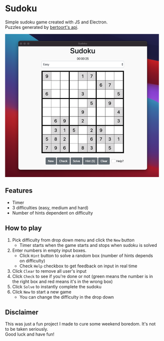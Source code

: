 # Sudoku
Simple sudoku game created with JS and Electron.  
Puzzles generated by [bertoort's api](https://sugoku2.herokuapp.com/).

![Sudoku](./Sudoku.png)

## Features
* Timer
* 3 difficulties (easy, medium and hard)
* Number of hints dependent on difficulty 

## How to play
1. Pick difficulty from drop down menu and click the `New` button
   * Timer starts when the game starts and stops when sudoku is solved
2. Enter numbers in empty input boxes.
   * Click `Hint` button to solve a random box (number of hints depends on difficulty)
   * Check `Help` checkbox to get feedback on input in real time
3. Click `Clear` to remove all user's input
4. Click `Check` to see if you're done or not (green means the number is in the right box and red means it's in the wrong box)
5. Click `Solve` to instantly complete the sudoku
6. Click `New` to start a new game
   * You can change the difficulty in the drop down


## Disclaimer
This was just a fun project I made to cure some weekend boredom. It's not to be taken seriously.  
Good luck and have fun!
